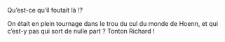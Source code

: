 Qu’est-ce qu’il foutait là !?

On était en plein tournage dans le trou du cul du monde de Hoenn, et qui c’est-y pas
qui sort de nulle part ? Tonton Richard !
